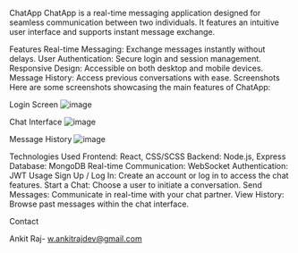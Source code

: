 ChatApp
ChatApp is a real-time messaging application designed for seamless communication between two individuals. It features an intuitive user interface and supports instant message exchange.



Features
Real-time Messaging: Exchange messages instantly without delays.
User Authentication: Secure login and session management.
Responsive Design: Accessible on both desktop and mobile devices.
Message History: Access previous conversations with ease.
Screenshots
Here are some screenshots showcasing the main features of ChatApp:

Login Screen
![image](https://github.com/user-attachments/assets/b9117b18-5fbc-4210-bfa7-dfd37561fea1)


Chat Interface
![image](https://github.com/user-attachments/assets/839ef600-77c3-4bc5-8d7b-4d51b5b7b074)


Message History
![image](https://github.com/user-attachments/assets/79d5da91-94a2-484c-9064-2f45b1e23d6f)


Technologies Used
Frontend: React, CSS/SCSS
Backend: Node.js, Express 
Database: MongoDB 
Real-time Communication: WebSocket 
Authentication: JWT 
Usage
Sign Up / Log In: Create an account or log in to access the chat features.
Start a Chat: Choose a user to initiate a conversation.
Send Messages: Communicate in real-time with your chat partner.
View History: Browse past messages within the chat interface.


Contact

Ankit Raj- w.ankitrajdev@gmail.com
